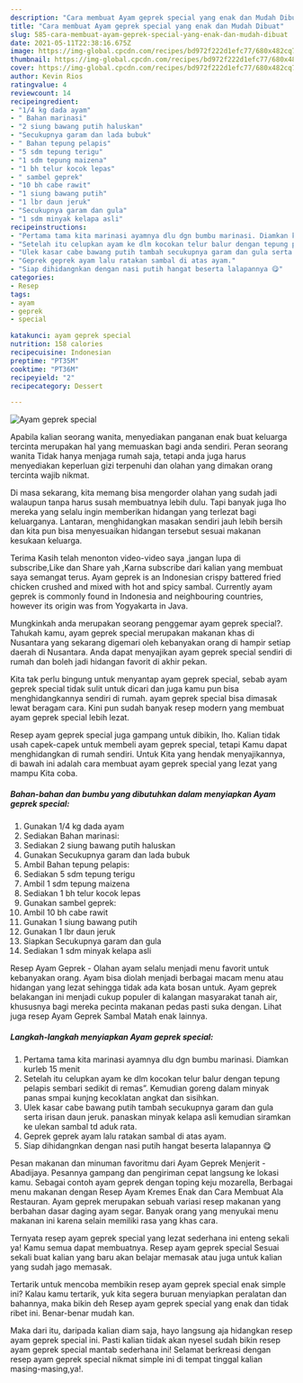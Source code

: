 ```yaml
---
description: "Cara membuat Ayam geprek special yang enak dan Mudah Dibuat"
title: "Cara membuat Ayam geprek special yang enak dan Mudah Dibuat"
slug: 585-cara-membuat-ayam-geprek-special-yang-enak-dan-mudah-dibuat
date: 2021-05-11T22:38:16.675Z
image: https://img-global.cpcdn.com/recipes/bd972f222d1efc77/680x482cq70/ayam-geprek-special-foto-resep-utama.jpg
thumbnail: https://img-global.cpcdn.com/recipes/bd972f222d1efc77/680x482cq70/ayam-geprek-special-foto-resep-utama.jpg
cover: https://img-global.cpcdn.com/recipes/bd972f222d1efc77/680x482cq70/ayam-geprek-special-foto-resep-utama.jpg
author: Kevin Rios
ratingvalue: 4
reviewcount: 14
recipeingredient:
- "1/4 kg dada ayam"
- " Bahan marinasi"
- "2 siung bawang putih haluskan"
- "Secukupnya garam dan lada bubuk"
- " Bahan tepung pelapis"
- "5 sdm tepung terigu"
- "1 sdm tepung maizena"
- "1 bh telur kocok lepas"
- " sambel geprek"
- "10 bh cabe rawit"
- "1 siung bawang putih"
- "1 lbr daun jeruk"
- "Secukupnya garam dan gula"
- "1 sdm minyak kelapa asli"
recipeinstructions:
- "Pertama tama kita marinasi ayamnya dlu dgn bumbu marinasi. Diamkan kurleb 15 menit"
- "Setelah itu celupkan ayam ke dlm kocokan telur balur dengan tepung pelapis sembari sedikit di remas”. Kemudian goreng dalam minyak panas smpai kunjng kecoklatan angkat dan sisihkan."
- "Ulek kasar cabe bawang putih tambah secukupnya garam dan gula serta irisan daun jeruk. panaskan minyak kelapa asli kemudian siramkan ke ulekan sambal td aduk rata."
- "Geprek geprek ayam lalu ratakan sambal di atas ayam."
- "Siap dihidangnkan dengan nasi putih hangat beserta lalapannya 😋"
categories:
- Resep
tags:
- ayam
- geprek
- special

katakunci: ayam geprek special 
nutrition: 158 calories
recipecuisine: Indonesian
preptime: "PT35M"
cooktime: "PT36M"
recipeyield: "2"
recipecategory: Dessert

---
```



![Ayam geprek special](https://img-global.cpcdn.com/recipes/bd972f222d1efc77/680x482cq70/ayam-geprek-special-foto-resep-utama.jpg)

Apabila kalian seorang wanita, menyediakan panganan enak buat keluarga tercinta merupakan hal yang memuaskan bagi anda sendiri. Peran seorang  wanita Tidak hanya menjaga rumah saja, tetapi anda juga harus menyediakan keperluan gizi terpenuhi dan olahan yang dimakan orang tercinta wajib nikmat.

Di masa  sekarang, kita memang bisa mengorder olahan yang sudah jadi walaupun tanpa harus susah membuatnya lebih dulu. Tapi banyak juga lho mereka yang selalu ingin memberikan hidangan yang terlezat bagi keluarganya. Lantaran, menghidangkan masakan sendiri jauh lebih bersih dan kita pun bisa menyesuaikan hidangan tersebut sesuai makanan kesukaan keluarga. 

Terima Kasih telah menonton video-video saya ,jangan lupa di subscribe,Like dan Share yah ,Karna subscribe dari kalian yang membuat saya semangat terus. Ayam geprek is an Indonesian crispy battered fried chicken crushed and mixed with hot and spicy sambal. Currently ayam geprek is commonly found in Indonesia and neighbouring countries, however its origin was from Yogyakarta in Java.

Mungkinkah anda merupakan seorang penggemar ayam geprek special?. Tahukah kamu, ayam geprek special merupakan makanan khas di Nusantara yang sekarang digemari oleh kebanyakan orang di hampir setiap daerah di Nusantara. Anda dapat menyajikan ayam geprek special sendiri di rumah dan boleh jadi hidangan favorit di akhir pekan.

Kita tak perlu bingung untuk menyantap ayam geprek special, sebab ayam geprek special tidak sulit untuk dicari dan juga kamu pun bisa menghidangkannya sendiri di rumah. ayam geprek special bisa dimasak lewat beragam cara. Kini pun sudah banyak resep modern yang membuat ayam geprek special lebih lezat.

Resep ayam geprek special juga gampang untuk dibikin, lho. Kalian tidak usah capek-capek untuk membeli ayam geprek special, tetapi Kamu dapat menghidangkan di rumah sendiri. Untuk Kita yang hendak menyajikannya, di bawah ini adalah cara membuat ayam geprek special yang lezat yang mampu Kita coba.

<!--inarticleads1-->

##### Bahan-bahan dan bumbu yang dibutuhkan dalam menyiapkan Ayam geprek special:

1. Gunakan 1/4 kg dada ayam
1. Sediakan  Bahan marinasi:
1. Sediakan 2 siung bawang putih haluskan
1. Gunakan Secukupnya garam dan lada bubuk
1. Ambil  Bahan tepung pelapis:
1. Sediakan 5 sdm tepung terigu
1. Ambil 1 sdm tepung maizena
1. Sediakan 1 bh telur kocok lepas
1. Gunakan  sambel geprek:
1. Ambil 10 bh cabe rawit
1. Gunakan 1 siung bawang putih
1. Gunakan 1 lbr daun jeruk
1. Siapkan Secukupnya garam dan gula
1. Sediakan 1 sdm minyak kelapa asli


Resep Ayam Geprek - Olahan ayam selalu menjadi menu favorit untuk kebanyakan orang. Ayam bisa diolah menjadi berbagai macam menu atau hidangan yang lezat sehingga tidak ada kata bosan untuk. Ayam geprek belakangan ini menjadi cukup populer di kalangan masyarakat tanah air, khususnya bagi mereka pecinta makanan pedas pasti suka dengan. Lihat juga resep Ayam Geprek Sambal Matah enak lainnya. 

<!--inarticleads2-->

##### Langkah-langkah menyiapkan Ayam geprek special:

1. Pertama tama kita marinasi ayamnya dlu dgn bumbu marinasi. Diamkan kurleb 15 menit
1. Setelah itu celupkan ayam ke dlm kocokan telur balur dengan tepung pelapis sembari sedikit di remas”. Kemudian goreng dalam minyak panas smpai kunjng kecoklatan angkat dan sisihkan.
1. Ulek kasar cabe bawang putih tambah secukupnya garam dan gula serta irisan daun jeruk. panaskan minyak kelapa asli kemudian siramkan ke ulekan sambal td aduk rata.
1. Geprek geprek ayam lalu ratakan sambal di atas ayam.
1. Siap dihidangnkan dengan nasi putih hangat beserta lalapannya 😋


Pesan makanan dan minuman favoritmu dari Ayam Geprek Menjerit - Abadijaya. Pesannya gampang dan pengiriman cepat langsung ke lokasi kamu. Sebagai contoh ayam geprek dengan toping keju mozarella, Berbagai menu makanan dengan Resep Ayam Kremes Enak dan Cara Membuat Ala Restauran. Ayam geprek merupakan sebuah variasi resep makanan yang berbahan dasar daging ayam segar. Banyak orang yang menyukai menu makanan ini karena selain memiliki rasa yang khas cara. 

Ternyata resep ayam geprek special yang lezat sederhana ini enteng sekali ya! Kamu semua dapat membuatnya. Resep ayam geprek special Sesuai sekali buat kalian yang baru akan belajar memasak atau juga untuk kalian yang sudah jago memasak.

Tertarik untuk mencoba membikin resep ayam geprek special enak simple ini? Kalau kamu tertarik, yuk kita segera buruan menyiapkan peralatan dan bahannya, maka bikin deh Resep ayam geprek special yang enak dan tidak ribet ini. Benar-benar mudah kan. 

Maka dari itu, daripada kalian diam saja, hayo langsung aja hidangkan resep ayam geprek special ini. Pasti kalian tiidak akan nyesel sudah bikin resep ayam geprek special mantab sederhana ini! Selamat berkreasi dengan resep ayam geprek special nikmat simple ini di tempat tinggal kalian masing-masing,ya!.

